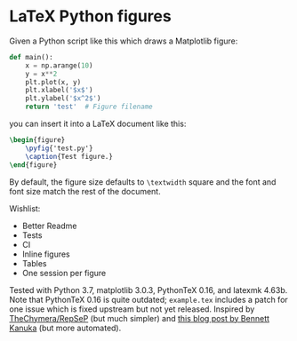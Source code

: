 # LaTeX Python figures

Given a Python script like this which draws a Matplotlib figure:
```python
def main():
    x = np.arange(10)
    y = x**2
    plt.plot(x, y)
    plt.xlabel('$x$')
    plt.ylabel('$x^2$')
    return 'test'  # Figure filename
```

you can insert it into a LaTeX document like this:

```latex
\begin{figure}
    \pyfig{'test.py'}
    \caption{Test figure.}
\end{figure}
```

By default, the figure size defaults to `\textwidth` square and the font and font size match the rest of the document.

Wishlist:

* Better Readme
* Tests
* CI
* Inline figures
* Tables
* One session per figure

Tested with Python 3.7, matplotlib 3.0.3, PythonTeX 0.16, and latexmk 4.63b.
Note that PythonTeX 0.16 is quite outdated; `example.tex` includes a patch for one issue which is fixed upstream but not yet released.
Inspired by [TheChymera/RepSeP](https://github.com/TheChymera/RepSeP) (but much simpler) and [this blog post by Bennett Kanuka](http://bkanuka.com/posts/native-latex-plots/) (but more automated).
